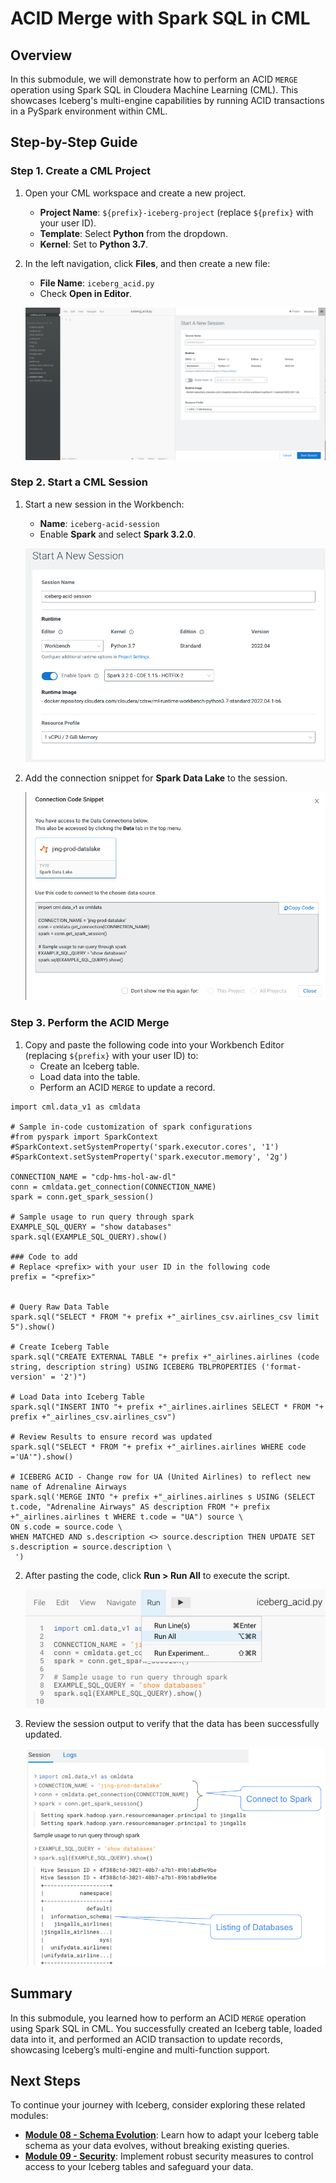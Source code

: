 # ACID Merge with Spark SQL in CML

## Overview

In this submodule, we will demonstrate how to perform an ACID `MERGE` operation using Spark SQL in Cloudera Machine Learning (CML). This showcases Iceberg's multi-engine capabilities by running ACID transactions in a PySpark environment within CML.

## Step-by-Step Guide

### Step 1. Create a CML Project

1. Open your CML workspace and create a new project.
   - **Project Name**: `${prefix}-iceberg-project` (replace `${prefix}` with your user ID).
   - **Template**: Select **Python** from the dropdown.
   - **Kernel**: Set to **Python 3.7**.

2. In the left navigation, click **Files**, and then create a new file:
   - **File Name**: `iceberg_acid.py`
   - Check **Open in Editor**.

	![Create File](../../images/66.png)

### Step 2. Start a CML Session

1. Start a new session in the Workbench:
   - **Name**: `iceberg-acid-session`
   - Enable **Spark** and select **Spark 3.2.0**.

	![Start Session](../../images/67.png)

2. Add the connection snippet for **Spark Data Lake** to the session.

	![Connection Snippet](../../images/69.png)

### Step 3. Perform the ACID Merge

1. Copy and paste the following code into your Workbench Editor (replacing `${prefix}` with your user ID) to:
   - Create an Iceberg table.
   - Load data into the table.
   - Perform an ACID `MERGE` to update a record.
  
```
import cml.data_v1 as cmldata

# Sample in-code customization of spark configurations
#from pyspark import SparkContext
#SparkContext.setSystemProperty('spark.executor.cores', '1')
#SparkContext.setSystemProperty('spark.executor.memory', '2g')

CONNECTION_NAME = "cdp-hms-hol-aw-dl"
conn = cmldata.get_connection(CONNECTION_NAME)
spark = conn.get_spark_session()

# Sample usage to run query through spark
EXAMPLE_SQL_QUERY = "show databases"
spark.sql(EXAMPLE_SQL_QUERY).show()

### Code to add
# Replace <prefix> with your user ID in the following code
prefix = "<prefix>"


# Query Raw Data Table
spark.sql("SELECT * FROM "+ prefix +"_airlines_csv.airlines_csv limit 5").show()

# Create Iceberg Table
spark.sql("CREATE EXTERNAL TABLE "+ prefix +"_airlines.airlines (code string, description string) USING ICEBERG TBLPROPERTIES ('format-version' = '2')")

# Load Data into Iceberg Table
spark.sql("INSERT INTO "+ prefix +"_airlines.airlines SELECT * FROM "+ prefix +"_airlines_csv.airlines_csv")

# Review Results to ensure record was updated
spark.sql("SELECT * FROM "+ prefix +"_airlines.airlines WHERE code ='UA'").show()

# ICEBERG ACID - Change row for UA (United Airlines) to reflect new name of Adrenaline Airways
spark.sql('MERGE INTO "+ prefix +"_airlines.airlines s USING (SELECT t.code, "Adrenaline Airways" AS description FROM "+ prefix +"_airlines.airlines t WHERE t.code = "UA") source \
ON s.code = source.code \
WHEN MATCHED AND s.description <> source.description THEN UPDATE SET s.description = source.description \
 ')

```

2. After pasting the code, click **Run > Run All** to execute the script.

	![Run All](../../images/71.png)

3. Review the session output to verify that the data has been successfully updated.

	![Session Output](../../images/72.png)

## Summary

In this submodule, you learned how to perform an ACID `MERGE` operation using Spark SQL in CML. You successfully created an Iceberg table, loaded data into it, and performed an ACID transaction to update records, showcasing Iceberg’s multi-engine and multi-function support.

## Next Steps

To continue your journey with Iceberg, consider exploring these related modules:

- **[Module 08 - Schema Evolution](module_08.md)**: Learn how to adapt your Iceberg table schema as your data evolves, without breaking existing queries.
- **[Module 09 - Security](module_09.md)**: Implement robust security measures to control access to your Iceberg tables and safeguard your data.

